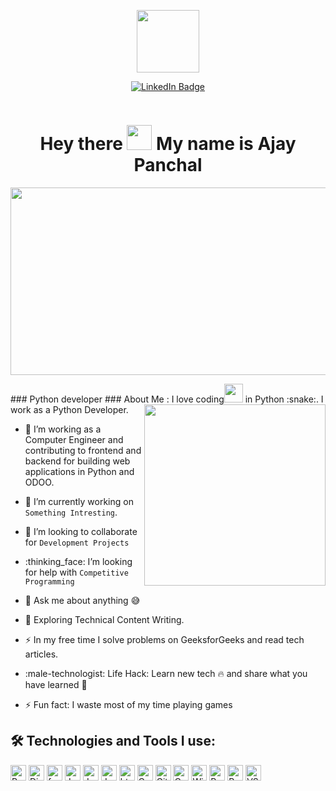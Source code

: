 <p align="center"><img src="https://media.giphy.com/media/M9gbBd9nbDrOTu1Mqx/giphy.gif" width="100"/></p>
<p align="center">
<a href="https://www.linkedin.com/in/ajay-panchal0408"><img src="https://img.shields.io/badge/LinkedIn-blue?style=for-the-badge&logo=linkedin&logoColor=white" alt="LinkedIn Badge"></a>
</p>
<p align="center">
<p align="center"><img src="https://komarev.com/ghpvc/?username=kakbar&style=flat-square&color=blue" alt=""></p>
<h1 align="center">Hey there <img src="https://media.giphy.com/media/hvRJCLFzcasrR4ia7z/giphy.gif" width="40"> My name is Ajay Panchal</h1>
<p align="center"><img src="https://media.giphy.com/media/dWesBcTLavkZuG35MI/giphy.gif" width="600" height="300"  /></p>
### Python developer
### About Me :
I love coding<img src="https://media.giphy.com/media/WUlplcMpOCEmTGBtBW/giphy.gif" width="30"> in Python :snake:. I work as a Python Developer.
<img  src="./thoughtworks-gif_dribbble.gif" height="290px" align="right" />

- :telescope: I’m working as a Computer Engineer and contributing to frontend and backend for building web applications in Python and ODOO.

- :telescope: I’m currently working on `Something Intresting`.

- :dancers: I’m looking to collaborate for `Development Projects`

- :thinking_face: I’m looking for help with `Competitive Programming`

- :speech_balloon: Ask me about anything :sweat_smile:

- :seedling: Exploring Technical Content Writing.

- :zap: In my free time I solve problems on GeeksforGeeks and read tech articles.

- :male-technologist: Life Hack: Learn new tech :fire: and share what you have learned :tada:

- :zap: Fun fact: I waste most of my time playing games

## :hammer_and_wrench: Technologies and Tools I use:
<p>
<img alt="Python" src="https://img.shields.io/badge/Python-14354C?style=for-the-badge&logo=python&logoColor=white" height="25px"/>
<img alt="Django" src="https://img.shields.io/badge/Django-092E20?style=for-the-badge&logo=django&logoColor=green" height="25px"/>
<img alt="fastapi" src="https://img.shields.io/badge/fastapi-109989?style=for-the-badge&logo=FASTAPI&logoColor=white" height="25px"/>
<img alt="Json" src="https://img.shields.io/badge/json-5E5C5C?style=for-the-badge&logo=json&logoColor=white" height="25px"/>
<img alt="Javascript" src="https://img.shields.io/badge/JavaScript-323330?style=for-the-badge&logo=javascript&logoColor=F7DF1E"  height="25px"/>
<img alt="Jquery" src="https://img.shields.io/badge/jquery-%230769AD.svg?style=for-the-badge&logo=jquery&logoColor=white" height="25px"/>
<img alt="html5" src="https://img.shields.io/badge/HTML5-E34F26?style=for-the-badge&logo=html5&logoColor=white" height="25px"/>
<img alt="Css3" src="https://img.shields.io/badge/CSS3-1572B6?style=for-the-badge&logo=css3&logoColor=white" height="25px"/>
<img alt="GitHub" src="https://img.shields.io/badge/GitLab-330F63?style=for-the-badge&logo=gitlab&logoColor=white" height="25px"/>
<img alt="C" src="https://img.shields.io/badge/C%2B%2B-00599C?style=for-the-badge&logo=c%2B%2B&logoColor=white" height="25px"/>
<img alt="Windows" src="https://img.shields.io/badge/Windows-0078D6?style=for-the-badge&logo=windows&logoColor=white" height="25px"/>
<img alt="Postman" src="https://img.shields.io/badge/-Postman-00C7B7?style=flat-square&logo=postman&logoColor=white" height="25px"/>
<img alt="PostgreSQL" src="https://img.shields.io/badge/PostgreSQL-316192?style=for-the-badge&logo=postgresql&logoColor=white" height="25px"/>
<img alt="VSCode" src="https://img.shields.io/badge/VSCode-0078D4?style=for-the-badge&logo=visual%20studio%20code&logoColor=white" height="25px"/>
</p>

